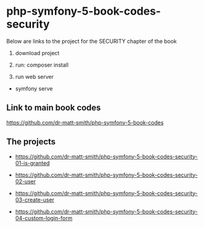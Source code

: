 # php-symfony-5-book-codes-security

Below are links to the project for the SECURITY chapter of the book

1. download project

1. run: composer install

1. run web server

  - symfony serve

## Link to main book codes

https://github.com/dr-matt-smith/php-symfony-5-book-codes

## The projects

- https://github.com/dr-matt-smith/php-symfony-5-book-codes-security-01-is-granted

- https://github.com/dr-matt-smith/php-symfony-5-book-codes-security-02-user

- https://github.com/dr-matt-smith/php-symfony-5-book-codes-security-03-create-user

- https://github.com/dr-matt-smith/php-symfony-5-book-codes-security-04-custom-login-form
